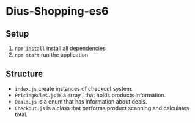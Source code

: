 # Dius-Shopping-es6

## Setup
1. `npm install`  install all  dependencies
2. `npm start` run the application

## Structure
- `index.js` create  instances of checkout system.
- `PricingRules.js` is a array , that holds products information.
- `Deals.js` is a enum that has information about deals.
- `Checkout.js` is a class that performs product scanning and calculates total.